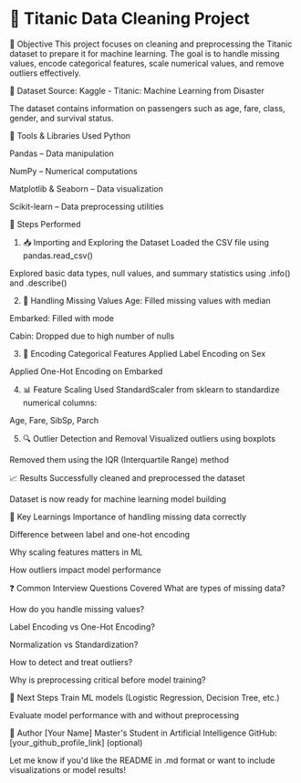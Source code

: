 # 🚢 Titanic Data Cleaning Project
📌 Objective
This project focuses on cleaning and preprocessing the Titanic dataset to prepare it for machine learning. The goal is to handle missing values, encode categorical features, scale numerical values, and remove outliers effectively.

📁 Dataset
Source: Kaggle - Titanic: Machine Learning from Disaster

The dataset contains information on passengers such as age, fare, class, gender, and survival status.

🧰 Tools & Libraries Used
Python

Pandas – Data manipulation

NumPy – Numerical computations

Matplotlib & Seaborn – Data visualization

Scikit-learn – Data preprocessing utilities

🧪 Steps Performed
1. 📥 Importing and Exploring the Dataset
Loaded the CSV file using pandas.read_csv()

Explored basic data types, null values, and summary statistics using .info() and .describe()

2. 🚫 Handling Missing Values
Age: Filled missing values with median

Embarked: Filled with mode

Cabin: Dropped due to high number of nulls

3. 🧠 Encoding Categorical Features
Applied Label Encoding on Sex

Applied One-Hot Encoding on Embarked

4. 📊 Feature Scaling
Used StandardScaler from sklearn to standardize numerical columns:

Age, Fare, SibSp, Parch

5. 🔍 Outlier Detection and Removal
Visualized outliers using boxplots

Removed them using the IQR (Interquartile Range) method

📈 Results
Successfully cleaned and preprocessed the dataset

Dataset is now ready for machine learning model building

🧠 Key Learnings
Importance of handling missing data correctly

Difference between label and one-hot encoding

Why scaling features matters in ML

How outliers impact model performance

❓ Common Interview Questions Covered
What are types of missing data?

How do you handle missing values?

Label Encoding vs One-Hot Encoding?

Normalization vs Standardization?

How to detect and treat outliers?

Why is preprocessing critical before model training?

🚀 Next Steps
Train ML models (Logistic Regression, Decision Tree, etc.)

Evaluate model performance with and without preprocessing

📌 Author
[Your Name]
Master's Student in Artificial Intelligence
GitHub: [your_github_profile_link] (optional)

Let me know if you'd like the README in .md format or want to include visualizations or model results!







